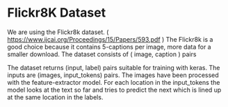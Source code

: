# Flickr8K Dataset

We are using the  Flickr8k dataset. ( https://www.ijcai.org/Proceedings/15/Papers/593.pdf )
The Flickr8k is a good choice because it contains 5-captions per image, more data for a smaller download.
The dataset consists of ( image, caption )  pairs

The dataset returns (input, label) pairs suitable for training with keras.
The inputs are (images, input_tokens) pairs. The images have been processed with the feature-extractor model.
For each location in the input_tokens the model looks at the text so far and tries to predict the next which is lined up at the same location in the labels.
